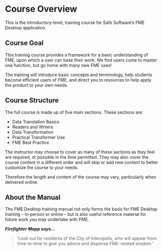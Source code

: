 # Course Overview #
This is the introductory-level, training course for Safe Software’s FME Desktop application.

 
## Course Goal ##
This training course provides a framework for a basic understanding of FME, upon which a user can base their work. We find users come to master one function, but go home with many new FME uses!

The training will introduce basic concepts and terminology, help students become efficient users of FME, and direct you to resources to help apply the product to your own needs.

## Course Structure ##

The full course is made up of five main sections. These sections are:

- Data Translation Basics
- Readers and Writers
- Data Transformation
- Practical Transformer Use
- FME Best Practice

The instructor may choose to cover as many of these sections as they feel are required, or possible in the time permitted. They may also cover the course content in a different order and will skip or add new content to better customize the course to your needs.

Therefore the length and content of the course may vary, particularly when delivered online.

## About the Manual ##
The FME Desktop training manual not only forms the basis for FME Desktop training – in-person or online – but is also useful reference material for future work you may undertake with FME.


***Firefighter Mapp says…***
> ‘Look out for residents of the City of Interopolis, who will appear from time-to-time to give you advice and dispense FME-related wisdom.’